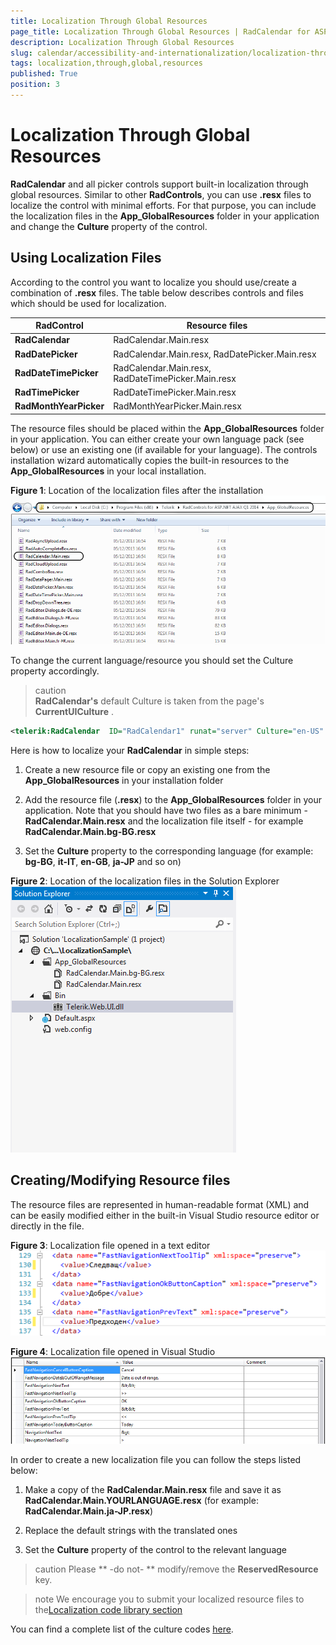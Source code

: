 ```yaml
---
title: Localization Through Global Resources
page_title: Localization Through Global Resources | RadCalendar for ASP.NET AJAX Documentation
description: Localization Through Global Resources
slug: calendar/accessibility-and-internationalization/localization-through-global-resources
tags: localization,through,global,resources
published: True
position: 3
---
```


# Localization Through Global Resources


**RadCalendar** and all picker controls support built-in localization through global resources. Similar to other **RadControls**, you can use **.resx** files to localize the control with minimal efforts. For that purpose, you can include the localization files in the **App_GlobalResources** folder in your application and change the **Culture** property of the control.

## Using Localization Files

According to the control you want to localize you should use/create a combination of **.resx** files. The table below describes controls and files which should be used for localization.


|  **RadControl**  |  **Resource files**  |
| ------ | ------ |
| **RadCalendar** | RadCalendar.Main.resx |
| **RadDatePicker** | RadCalendar.Main.resx, RadDatePicker.Main.resx |
| **RadDateTimePicker** | RadCalendar.Main.resx, RadDateTimePicker.Main.resx |
| **RadTimePicker** | RadDateTimePicker.Main.resx |
| **RadMonthYearPicker** | RadMonthYearPicker.Main.resx |

The resource files should be placed within the **App_GlobalResources** folder in your application. You can either create your own language pack (see below) or use an existing one (if available for your language). The controls installation wizard automatically copies the built-in resources to the **App_GlobalResources** in your local installation.

**Figure 1**: Location of the localization files after the installation
![Localization Resource Files](images/LocalizationResourceFiles.png)

To change the current language/resource you should set the Culture property accordingly.

>caution  
**RadCalendar's** default Culture is taken from the page's **CurrentUICulture** .
>


````XML
<telerik:RadCalendar  ID="RadCalendar1" runat="server" Culture="en-US" ... </telerik:RadCalendar>
````


Here is how to localize your **RadCalendar** in simple steps:

1. Create a new resource file or copy an existing one from the **App_GlobalResources** in your installation folder

2. Add the resource file (**.resx**) to the **App_GlobalResources** folder in your application. Note that you should have two files as a bare minimum - **RadCalendar.Main.resx** and the localization file itself - for example **RadCalendar.Main.bg-BG.resx**

3. Set the **Culture** property to the corresponding language (for example: **bg-BG**, **it-IT**, **en-GB**, **ja-JP** and so on)

**Figure 2**: Location of the localization files in the Solution Explorer
![Localization Solution Explorer](images/LocalizationSolutionExplorer.png)

## Creating/Modifying Resource files

The resource files are represented in human-readable format (XML) and can be easily modified either in the	built-in Visual Studio resource editor or directly in the file.

**Figure 3**: Localization file opened in a text editor
![Localization Text Editing](images/LocalizationTextEditing.png)

**Figure 4**: Localization file opened in Visual Studio
![Localization Visual Studio Editor](images/LocalizationVisualStudioEditor.png)

In order to create a new localization file you can follow the steps listed below:

1. Make a copy of the **RadCalendar.Main.resx** file and save it as **RadCalendar.Main.YOURLANGUAGE.resx** (for example: **RadCalendar.Main.ja-JP.resx**)

2. Replace the default strings with the translated ones

3. Set the **Culture** property of the control to the relevant language

>caution 
Please ** -do not- ** modify/remove the **ReservedResource** key.
>

>note 
We encourage you to submit your localized resource files to the[Localization code library section](http://www.telerik.com/community/code-library/aspnet-ajax/localization.aspx)
>


You can find a complete list of the culture codes [here](http://sharpertutorials.com/list-of-culture-codes/).
